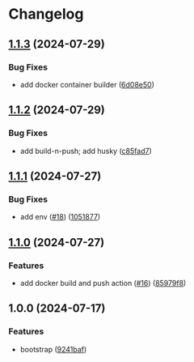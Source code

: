 # Changelog

## [1.1.3](https://github.com/oleksii-honchar/fastify-tmpl/compare/v1.1.2...v1.1.3) (2024-07-29)


### Bug Fixes

* add docker container builder ([6d08e50](https://github.com/oleksii-honchar/fastify-tmpl/commit/6d08e508f4ec6cde28f45753fa7f77ca3a4b2032))

## [1.1.2](https://github.com/oleksii-honchar/fastify-tmpl/compare/v1.1.1...v1.1.2) (2024-07-29)


### Bug Fixes

* add build-n-push; add husky ([c85fad7](https://github.com/oleksii-honchar/fastify-tmpl/commit/c85fad7bce3609cd600d62f01b535f0125e1512c))

## [1.1.1](https://github.com/oleksii-honchar/fastify-tmpl/compare/v1.1.0...v1.1.1) (2024-07-27)


### Bug Fixes

* add env ([#18](https://github.com/oleksii-honchar/fastify-tmpl/issues/18)) ([1051877](https://github.com/oleksii-honchar/fastify-tmpl/commit/10518770d35f2ba2ef490c496d5c3e48bcb0dd6a))

## [1.1.0](https://github.com/oleksii-honchar/fastify-tmpl/compare/v1.0.0...v1.1.0) (2024-07-27)


### Features

* add docker build and push action ([#16](https://github.com/oleksii-honchar/fastify-tmpl/issues/16)) ([85979f8](https://github.com/oleksii-honchar/fastify-tmpl/commit/85979f841925f9251a8215dd6e337035d7bcd975))

## 1.0.0 (2024-07-17)


### Features

* bootstrap ([9241baf](https://github.com/oleksii-honchar/fastify-tmpl/commit/9241bafaf4198387fb665026df3a24a404aa77c0))

